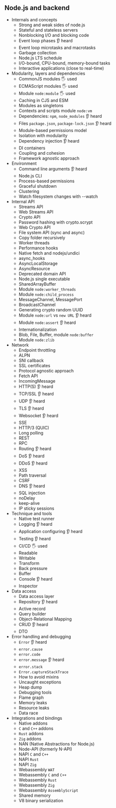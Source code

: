 ## Node.js and backend

- Internals and concepts
  - Strong and weak sides of node.js
  - Stateful and stateless servers
  - Nonblocking I/O and blocking code
  - Event loop phases 👂 heard
  - Event loop microtasks and macrotasks 
  - Garbage collection
  - Node.js LTS schedule
  - I/O-bound, CPU-bound, memory-bound tasks
  - Interactive applications (close to real-time)
- Modularity, layers and dependencies
  - CommonJS modules 🖐️ used
  - ECMAScript modules 🖐️ used
  - Module `node:module` 🖐️ used
  - Caching in CJS and ESM
  - Modules as singletons
  - Contexts and scripts module `node:vm`
  - Dependencies: `npm`, `node_modules` 👂 heard
  - Files `package.json`, `package-lock.json` 👂 heard
  - Module-based permissions model
  - Isolation with modularity
  - Dependency injection 👂 heard
  - DI containers
  - Coupling and cohesion
  - Framework agnostic approach
- Environment
  - Command line arguments 👂 heard
  - Node.js CLI
  - Process-based permissions
  - Graceful shutdown
  - Clustering
  - Watch filesystem changes with --watch
- Internal API
  - Streams API
  - Web Streams API
  - Crypto API
  - Password hashing with crypto.scrypt
  - Web Crypto API
  - File system API (sync and async)
  - Copy folder recursively
  - Worker threads
  - Performance hooks
  - Native fetch and nodejs/undici
  - async_hooks
  - AsyncLocalStorage
  - AsyncResource
  - Deprecated domain API
  - Node.js single executable
  - SharedArrayBuffer
  - Module `node:worker_threads`
  - Module `node:child_process`
  - MessageChannel, MessagePort
  - BroadcastChannel
  - Generating crypto random UUID
  - Module `node:url` vs `new URL` 👂 heard
  - Module `node:assert` 👂 heard
  - Internationalization
  - Blob, File, Buffer, module `node:buffer`
  - Module `node:zlib`
- Network
  - Endpoint throttling
  - ALPN
  - SNI callback
  - SSL certificates
  - Protocol agnostic approach
  - Fetch API
  - IncomingMessage
  - HTTP(S) 👂 heard
  - TCP/SSL 👂 heard
  - UDP 👂 heard
  - TLS 👂 heard
  - Websocket 👂 heard
  - SSE
  - HTTP/3 (QUIC)
  - Long polling
  - REST
  - RPC
  - Routing 👂 heard
  - DoS 👂 heard
  - DDoS 👂 heard
  - XSS
  - Path traversal
  - CSRF
  - DNS 👂 heard
  - SQL injection
  - noDelay
  - keep-alive
  - IP sticky sessions
- Technique and tools
  - Native test runner
  - Logging 👂 heard
  - Application configuring 👂 heard
  - Testing 👂 heard
  - CI/CD 🖐️ used
  - Readable
  - Writable
  - Transform
  - Back pressure
  - Buffer
  - Console 👂 heard
  - Inspector
- Data access
  - Data access layer
  - Repository 👂 heard
  - Active record
  - Query builder
  - Object-Relational Mapping
  - CRUD 👂 heard
  - DTO
- Error handling and debugging
  - `Error` 👂 heard
  - `error.cause`
  - `error.code`
  - `error.message` 👂 heard
  - `error.stack`
  - `Error.captureStackTrace`
  - How to avoid mixins
  - Uncaught exceptions
  - Heap dump
  - Debugging tools
  - Flame graph
  - Memory leaks
  - Resource leaks
  - Data race
- Integrations and bindings
  - Native addons
  - `C` and `C++` addons
  - `Rust` addons
  - `Zig` addons
  - NAN (Native Abstractions for Node.js)
  - Node-API (formerly N-API)
  - NAPI `C` and `C++`
  - NAPI `Rust`
  - NAPI `Zig`
  - Webassembly `WAT`
  - Webassembly `C` and `C++`
  - Webassembly `Rust`
  - Webassembly `Zig`
  - Webassembly `AssemblyScript`
  - Shared memory
  - V8 binary serialization
